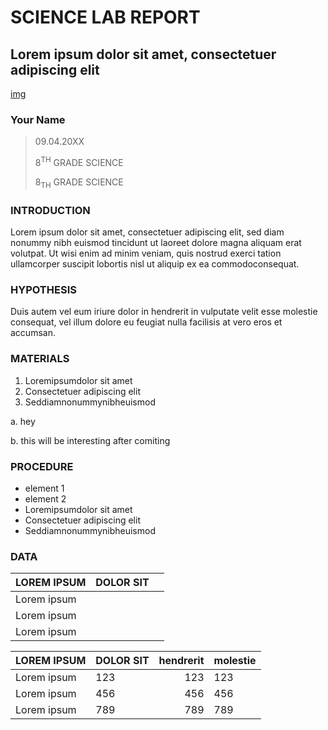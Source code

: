 # SCIENCE LAB REPORT
## Lorem ipsum dolor sit amet, consectetuer adipiscing elit
[img](https://th.bing.com/th/id/R.48c3a8f2e7c1904ca751b7ac1499f598?rik=b7f6Vf7P7MYAUA&riu=http%3a%2f%2fwww.spreadyourrightwings.com%2fwp-content%2fuploads%2f2018%2f01%2fAFun.jpg&ehk=y9KKN6dsOAde1dAOU4H64ZJ%2bJkK1xXTodt98DNbvZrs%3d&risl=&pid=ImgRaw&r=0)

### Your Name

> 09.04.20XX
>
> 8<sup>TH</sup> GRADE SCIENCE
>
> 8<sub>TH</sub> GRADE SCIENCE
>

### INTRODUCTION

Lorem ipsum dolor sit amet, consectetuer adipiscing elit, sed diam nonummy nibh
euismod tincidunt ut laoreet dolore magna aliquam erat volutpat. Ut wisi enim ad minim
veniam, quis nostrud exerci tation ullamcorper suscipit lobortis nisl ut aliquip ex ea
commodoconsequat.
 
### HYPOTHESIS
Duis autem vel eum iriure dolor in hendrerit in vulputate velit esse molestie consequat,
vel illum dolore eu feugiat nulla facilisis at vero eros et accumsan.

### MATERIALS

1.  Loremipsumdolor sit amet
2.  Consectetuer adipiscing elit
3.  Seddiamnonummynibheuismod
   
 a. hey

 b. this will be interesting after comiting

 ### PROCEDURE
 - element 1
 - element 2
 - Loremipsumdolor sit amet
 - Consectetuer adipiscing elit
 - Seddiamnonummynibheuismod

### DATA
|  LOREM IPSUM | DOLOR SIT| |
| ----| ----| ----|
|Lorem ipsum| | |
|Lorem ipsum| | |
|Lorem ipsum| | |


|  LOREM IPSUM | DOLOR SIT|hendrerit |molestie|
| ----| :----| ----:| ----|
|Lorem ipsum| 123| 123| 123|
|Lorem ipsum| 456| 456| 456|
|Lorem ipsum| 789| 789|789|
